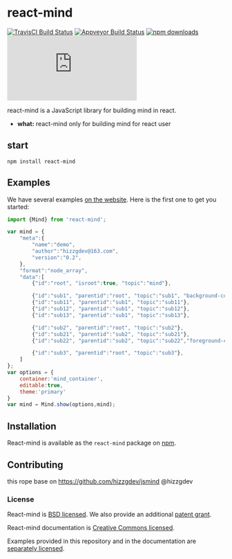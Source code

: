 # react-mind

[![TravisCI Build Status](https://travis-ci.org/mzabriskie/react-draggable.svg?branch=master)](https://travis-ci.org/mzabriskie/react-draggable)
[![Appveyor Build Status](https://ci.appveyor.com/api/projects/status/32r7s2skrgm9ubva?svg=true)](https://ci.appveyor.com/project/mzabriskie/react-draggable)
[![npm downloads](https://img.shields.io/npm/dt/react-draggable.svg?maxAge=2592000)](http://npmjs.com/package/react-draggable)
[![gzip size](http://img.badgesize.io/https://npmcdn.com/react-draggable/dist/react-draggable.min.js?compression=gzip)]()

react-mind is a JavaScript library for building mind in react.

* **what:** react-mind only for building mind for react user

## start

`npm install react-mind`

## Examples

We have several examples [on the website](https://guimeisang.github.io/example/demo1.html). Here is the first one to get you started:

```js
import {Mind} from 'react-mind';

var mind = {
    "meta":{
        "name":"demo",
        "author":"hizzgdev@163.com",
        "version":"0.2",
    },
    "format":"node_array",
    "data":[
        {"id":"root", "isroot":true, "topic":"mind"},

        {"id":"sub1", "parentid":"root", "topic":"sub1", "background-color":"#0000ff"},
        {"id":"sub11", "parentid":"sub1", "topic":"sub11"},
        {"id":"sub12", "parentid":"sub1", "topic":"sub12"},
        {"id":"sub13", "parentid":"sub1", "topic":"sub13"},

        {"id":"sub2", "parentid":"root", "topic":"sub2"},
        {"id":"sub21", "parentid":"sub2", "topic":"sub21"},
        {"id":"sub22", "parentid":"sub2", "topic":"sub22","foreground-color":"#33ff33"},

        {"id":"sub3", "parentid":"root", "topic":"sub3"},
    ]
};
var options = {
    container:'mind_container',
    editable:true,
    theme:'primary'
}
var mind = Mind.show(options,mind);
```

## Installation

React-mind is available as the `react-mind` package on [npm](https://www.npmjs.com/).

## Contributing
this rope base on https://github.com/hizzgdev/jsmind @hizzgdev

### License

React-mind is [BSD licensed](./LICENSE). We also provide an additional [patent grant](./PATENTS).

React-mind documentation is [Creative Commons licensed](./LICENSE-docs).

Examples provided in this repository and in the documentation are [separately licensed](./LICENSE-examples).
